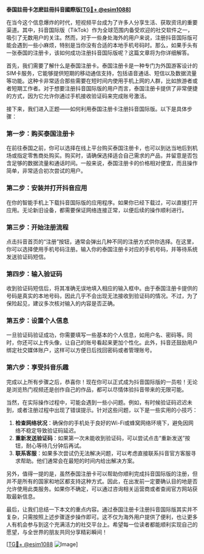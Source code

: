 **泰国註冊卡怎麽註冊抖音國際版[[TG💪+ @esim1088](https://t.me/s/esim1088)]**

在当今这个信息爆炸的时代，短视频平台成为了许多人分享生活、获取资讯的重要渠道。其中，抖音国际版（TikTok）作为全球范围内备受欢迎的社交软件之一，吸引了无数用户的关注。然而，对于一些身处海外的用户来说，注册抖音国际版可能会遇到一些小麻烦，特别是当你没有合适的本地手机号码时。那么，如果手头有一张泰国的注册卡，该如何成功注册抖音国际版呢？这篇文章将为你详细解答。

首先，我们需要了解什么是泰国注册卡。泰国注册卡是一种专门为外国游客设计的SIM卡服务，它能够提供短期的移动通信支持，包括语音通话、短信以及数据流量等功能。这种卡非常适合那些需要在短时间内使用手机上网的人群，比如旅游者或者短期工作者。对于想要注册抖音国际版的用户而言，泰国注册卡提供了非常便捷的方式，因为它允许你通过手机接收验证码来完成账号激活。

接下来，我们进入正题——如何利用泰国注册卡注册抖音国际版。以下是具体步骤：

### 第一步：购买泰国注册卡
在前往泰国之前，你可以选择在线上平台购买泰国注册卡，也可以到达当地后到机场或指定零售商处购买。购买时，请确保选择适合自己需求的产品，并留意是否包含足够的数据流量和通话时间。一般来说，泰国注册卡的价格相对便宜，而且操作简单，非常适合初次尝试的用户。

### 第二步：安装并打开抖音应用
在你的智能手机上下载抖音国际版的应用程序。如果你已经下载过，可以直接打开应用。无论新旧设备，都需要保证网络连接正常，以便后续的操作顺利进行。

### 第三步：开始注册流程
点击抖音首页的“注册”按钮，通常会弹出几种不同的注册方式供你选择。在这里，你可以选择使用手机号码注册。输入你的泰国注册卡对应的手机号码，并等待系统发送验证码短信。

### 第四步：输入验证码
收到验证码短信后，将其准确无误地填入相应的输入框中。由于泰国注册卡提供的号码是真实的本地号码，因此几乎不会出现无法接收到验证码的情况。不过，为了保险起见，建议多次核对输入的内容是否正确。

### 第五步：设置个人信息
一旦验证码验证成功，你需要填写一些基本的个人信息，如用户名、密码等。同时，你还可以上传头像，让自己的账号看起来更加个性化。此外，抖音还鼓励用户绑定社交媒体账户，这样可以方便日后找回密码或者管理账号。

### 第六步：享受抖音乐趣
完成以上所有步骤之后，恭喜你！现在你可以正式成为抖音国际版的一员啦！无论是浏览热门视频还是创作自己的作品，都可以尽情体验抖音带来的无限可能。

当然，在实际操作过程中，可能会遇到一些小问题。例如，有时候验证码迟迟未到，或者注册过程中出现了错误提示。针对这些问题，以下是一些实用的小技巧：

1. **检查网络状况**：确保你的手机处于良好的Wi-Fi或蜂窝网络环境下，避免因网络不稳定导致验证码延迟。
2. **重新发送验证码**：如果第一次未能收到验证码，可以尝试点击“重新发送”按钮，耐心等待几分钟后再试。
3. **联系客服**：如果多次尝试仍无法解决问题，可以考虑直接联系抖音官方客服寻求帮助。他们通常会在最短的时间内给出解决方案。

另外，值得一提的是，虽然泰国注册卡可以帮助你顺利完成抖音国际版的注册，但并不是所有的国家和地区都支持这种方式。因此，在出发前一定要确认目的地是否允许使用此类服务。如果你不确定，可以通过咨询相关运营商或者查阅官方网站获取最新信息。

最后，让我们总结一下本文的重点内容。通过泰国注册卡注册抖音国际版其实并不复杂，只需按照上述步骤逐步操作即可。这不仅为海外用户提供了便利，也让更多人有机会参与到这个充满活力的社交平台上。希望每一位读者都能顺利实现自己的愿望，与全世界的朋友共同分享精彩瞬间！

[[TG💪+ @esim1088](https://t.me/s/esim1088) ![Image](https://i.postimg.cc/4NQfJmqS/Snipaste-2025-05-13-00-14-12.png)]